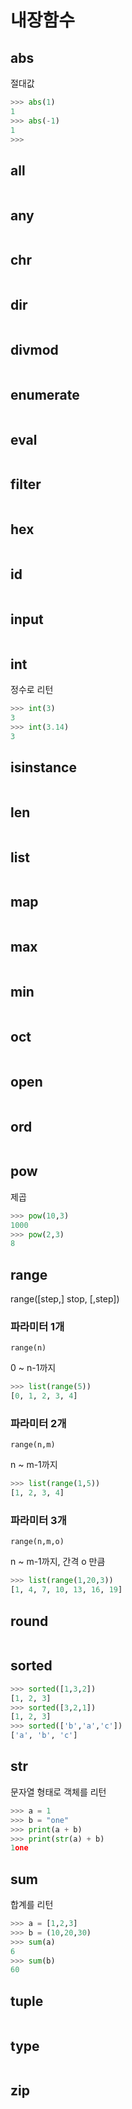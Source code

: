 # 내장함수


## abs
절대값

``` python
>>> abs(1)
1
>>> abs(-1)
1
>>>
```

## all
``` python
```

## any
``` python
```

## chr
``` python
```

## dir
``` python
```

## divmod
``` python
```

## enumerate
``` python
```

## eval
``` python
```

## filter
``` python
```

## hex
``` python
```

## id
``` python
```

## input
``` python
```

## int

정수로 리턴 

``` python
>>> int(3)
3
>>> int(3.14)
3
```

## isinstance
``` python
```

## len
``` python
```

## list 
``` python
```

## map
``` python
```

## max
``` python
```

## min
``` python
```

## oct 
``` python
```

## open
``` python
```

## ord 
``` python
```

## pow
제곱 

``` python
>>> pow(10,3)
1000
>>> pow(2,3)
8
```

## range

range([step,] stop, [,step])

### 파라미터 1개 
```
range(n)
```
0 ~ n-1까지

``` python
>>> list(range(5))
[0, 1, 2, 3, 4]
```

### 파라미터 2개 
```
range(n,m)
```
n ~ m-1까지 
``` python
>>> list(range(1,5))
[1, 2, 3, 4]

```

### 파라미터 3개 

```
range(n,m,o)
```

n ~ m-1까지, 간격 o 만큼

``` python
>>> list(range(1,20,3))
[1, 4, 7, 10, 13, 16, 19]
```


## round
``` python
```

## sorted
``` python
>>> sorted([1,3,2])
[1, 2, 3]
>>> sorted([3,2,1])
[1, 2, 3]
>>> sorted(['b','a','c'])
['a', 'b', 'c']
```

## str
문자열 형태로 객체를 리턴 

``` python
>>> a = 1
>>> b = "one"
>>> print(a + b)
>>> print(str(a) + b)
1one
```

## sum 
합계를 리턴 

``` python
>>> a = [1,2,3]
>>> b = (10,20,30)
>>> sum(a)
6
>>> sum(b)
60
```

## tuple 
``` python
```

## type 
``` python
```

## zip
``` python
```

